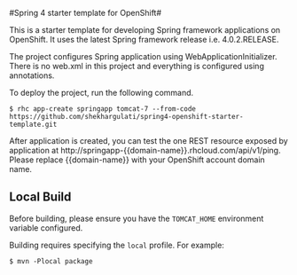 #Spring 4 starter template for OpenShift#

This is a starter template for developing Spring framework applications on OpenShift. It uses the latest Spring framework release i.e. 4.0.2.RELEASE.

The project configures Spring application using WebApplicationInitializer. There is no web.xml in this project and everything is configured using annotations.

To deploy the project, run the following command.

```
$ rhc app-create springapp tomcat-7 --from-code https://github.com/shekhargulati/spring4-openshift-starter-template.git
```

After application is created, you can test the one REST resource exposed by application at http://springapp-{{domain-name}}.rhcloud.com/api/v1/ping. Please replace {{domain-name}} with your OpenShift account domain name.

## Local Build

Before building, please ensure you have the `TOMCAT_HOME` environment variable configured.

Building requires specifying the `local` profile. For example:

```
$ mvn -Plocal package
```

